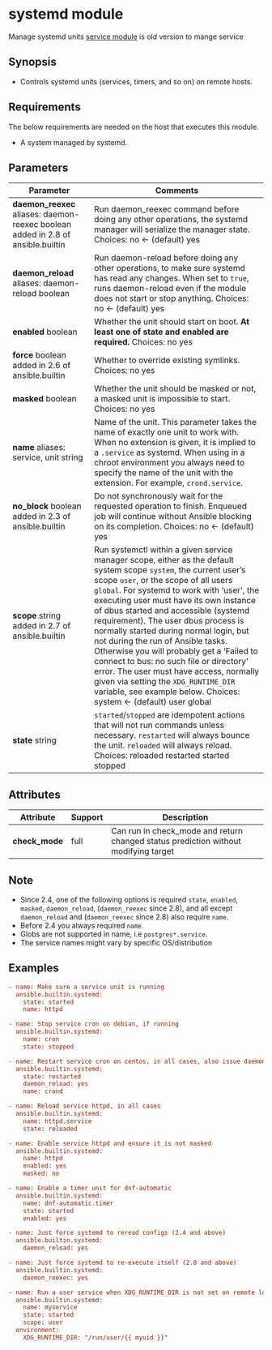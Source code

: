 # systemd module 

Manage systemd units [service module](https://docs.ansible.com/ansible/latest/collections/ansible/builtin/service_module.html#ansible-builtin-service-module-manage-services) is old version to mange service

## Synopsis

- Controls systemd units (services, timers, and so on) on remote hosts.



## Requirements

The below requirements are needed on the host that executes this module.

- A system managed by systemd.



## Parameters

| Parameter                                                    | Comments                                                     |
| ------------------------------------------------------------ | ------------------------------------------------------------ |
| **daemon_reexec** aliases: daemon-reexec boolean added in 2.8 of ansible.builtin | Run daemon_reexec command before doing any other operations, the systemd manager will serialize the manager state. Choices: no ← (default) yes |
| **daemon_reload** aliases: daemon-reload boolean             | Run daemon-reload before doing any other operations, to make sure systemd has read any changes. When set to `true`, runs daemon-reload even if the module does not start or stop anything. Choices: no ← (default) yes |
| **enabled** boolean                                          | Whether the unit should start on boot. **At least one of state and enabled are required.** Choices: no yes |
| **force** boolean added in 2.6 of ansible.builtin            | Whether to override existing symlinks. Choices: no yes       |
| **masked** boolean                                           | Whether the unit should be masked or not, a masked unit is impossible to start. Choices: no yes |
| **name** aliases: service, unit string                       | Name of the unit. This parameter takes the name of exactly one unit to work with. When no extension is given, it is implied to a `.service` as systemd. When using in a chroot environment you always need to specify the name of the unit with the extension. For example, `crond.service`. |
| **no_block** boolean added in 2.3 of ansible.builtin         | Do not synchronously wait for  the requested operation to finish. Enqueued job will continue without  Ansible blocking on its completion. Choices: no ← (default) yes |
| **scope** string added in 2.7 of ansible.builtin             | Run systemctl within a given service manager scope, either as the default system scope `system`, the current user’s scope `user`, or the scope of all users `global`. For systemd to work with ‘user’, the executing user must have its own instance of dbus started and accessible (systemd requirement). The user dbus process is normally started during normal login, but  not during the run of Ansible tasks. Otherwise you will probably get a  ‘Failed to connect to bus: no such file or directory’ error. The user must have access, normally given via setting the `XDG_RUNTIME_DIR` variable, see example below. Choices: system ← (default) user global |
| **state** string                                             | `started`/`stopped` are idempotent actions that will not run commands unless necessary. `restarted` will always bounce the unit. `reloaded` will always reload. Choices: reloaded restarted started stopped |



## Attributes

| Attribute      | Support | Description                                                  |
| -------------- | ------- | ------------------------------------------------------------ |
| **check_mode** | full    | Can run in check_mode and return changed status prediction without modifying target |



## Note

- Since 2.4, one of the following options is required `state`, `enabled`, `masked`, `daemon_reload`, (`daemon_reexec` since 2.8), and all except `daemon_reload` and (`daemon_reexec` since 2.8) also require `name`.
- Before 2.4 you always required `name`.
- Globs are not supported in name, i.e `postgres*.service`.
- The service names might vary by specific OS/distribution



## Examples

```ini
- name: Make sure a service unit is running
  ansible.builtin.systemd:
    state: started
    name: httpd

- name: Stop service cron on debian, if running
  ansible.builtin.systemd:
    name: cron
    state: stopped

- name: Restart service cron on centos, in all cases, also issue daemon-reload to pick up config changes
  ansible.builtin.systemd:
    state: restarted
    daemon_reload: yes
    name: crond

- name: Reload service httpd, in all cases
  ansible.builtin.systemd:
    name: httpd.service
    state: reloaded

- name: Enable service httpd and ensure it is not masked
  ansible.builtin.systemd:
    name: httpd
    enabled: yes
    masked: no

- name: Enable a timer unit for dnf-automatic
  ansible.builtin.systemd:
    name: dnf-automatic.timer
    state: started
    enabled: yes

- name: Just force systemd to reread configs (2.4 and above)
  ansible.builtin.systemd:
    daemon_reload: yes

- name: Just force systemd to re-execute itself (2.8 and above)
  ansible.builtin.systemd:
    daemon_reexec: yes

- name: Run a user service when XDG_RUNTIME_DIR is not set on remote login
  ansible.builtin.systemd:
    name: myservice
    state: started
    scope: user
  environment:
    XDG_RUNTIME_DIR: "/run/user/{{ myuid }}"
```